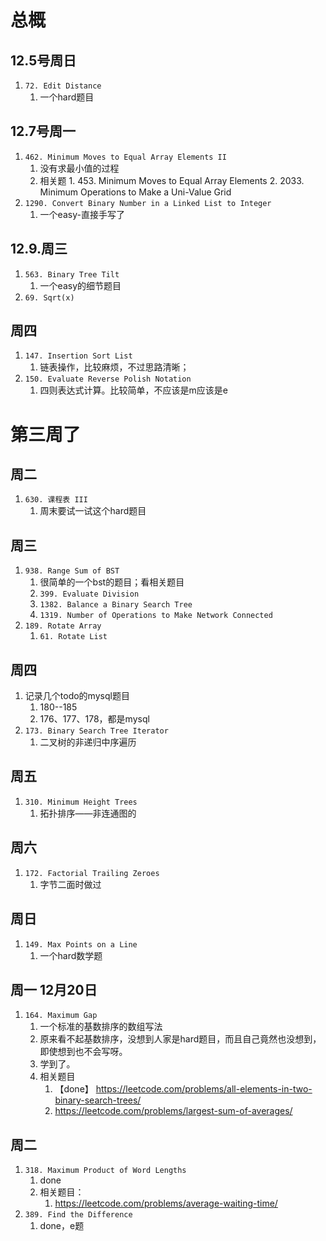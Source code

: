 # 总概## 12.5号周日1. `72. Edit Distance`    1. 一个hard题目## 12.7号周一1. `462. Minimum Moves to Equal Array Elements II`    1. 没有求最小值的过程    2. 相关题        1.            453. Minimum Moves to Equal Array Elements        2.            2033. Minimum Operations to Make a Uni-Value Grid2. `1290. Convert Binary Number in a Linked List to Integer`    1. 一个easy-直接手写了## 12.9.周三1. `563. Binary Tree Tilt`    1. 一个easy的细节题目2. `69. Sqrt(x)`## 周四1. `147. Insertion Sort List`    1. 链表操作，比较麻烦，不过思路清晰；2. `150. Evaluate Reverse Polish Notation`    1. 四则表达式计算。比较简单，不应该是m应该是e# 第三周了## 周二1. `630. 课程表 III`    1. 周末要试一试这个hard题目## 周三1. `938. Range Sum of BST`    1. 很简单的一个bst的题目；看相关题目    2. `399. Evaluate Division`    3. `1382. Balance a Binary Search Tree`    4. `1319. Number of Operations to Make Network Connected`2. `189. Rotate Array`    1. `61. Rotate List`## 周四1. 记录几个todo的mysql题目    1. 180--185    2. 176、177、178，都是mysql2. `173. Binary Search Tree Iterator`    1. 二叉树的非递归中序遍历## 周五1. `310. Minimum Height Trees`    1. 拓扑排序——非连通图的## 周六1. `172. Factorial Trailing Zeroes`    1. 字节二面时做过## 周日1. `149. Max Points on a Line`    1. 一个hard数学题## 周一 12月20日1. `164. Maximum Gap`   1. 一个标准的基数排序的数组写法   2. 原来看不起基数排序，没想到人家是hard题目，而且自己竟然也没想到，即使想到也不会写呀。   3. 学到了。   4. 相关题目      1. 【done】 https://leetcode.com/problems/all-elements-in-two-binary-search-trees/      2. https://leetcode.com/problems/largest-sum-of-averages/## 周二1. `318. Maximum Product of Word Lengths`   1. done   2. 相关题目：      1. https://leetcode.com/problems/average-waiting-time/2. `389. Find the Difference`   1. done，e题